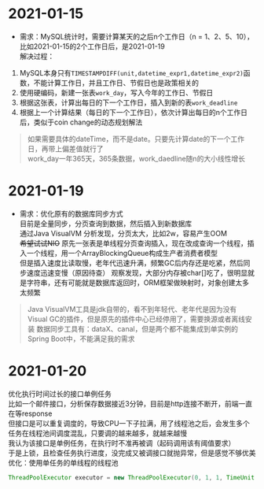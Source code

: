# 2021-01-15
- 需求：MySQL统计时，需要计算某天的之后n个工作日（n = 1、2、5、10），比如2021-01-15的2个工作日后，是2021-01-19  
解决过程：
1. MySQL本身只有`TIMESTAMPDIFF(unit,datetime_expr1,datetime_expr2)`函数，不能计算工作日，并且工作日、节假日也是政策相关的
2. 使用硬编码，新建一张表`work_day`，写入今年的工作日、节假日
3. 根据这张表，计算出每日的下一个工作日，插入到新的表`work_deadline`
4. 根据上一个计算结果（每日的下一个工作日），依次计算出每日的n个工作日后，类似于coin change的动态规划解法
> 如果需要具体的dateTime，而不是date。只要先计算date的下一个工作日，再带上偏差值就行了  
work_day一年365天，365条数据，work_daedline随n的大小线性增长

# 2021-01-19
- 需求：优化原有的数据库同步方式  
目前是全量同步，分页查询到数据，然后插入到新数据库  
通过Java VisualVM 分析发现，分页太大，比如2w，容易产生OOM  
<del>希望试试NIO</del>
原先一张表是单线程分页查询插入，现在改成查询一个线程，插入一个线程，用一个ArrayBlockingQueue构成生产者消费者模型  
但是插入速度比读取慢，老年代迅速升满，频繁GC后内存还是吃紧，然后同步速度迅速变慢（原因待查）
观察发现，大部分内存被char[]吃了，很明显就是字符串，还有可能就是数据库返回时，ORM框架做映射时，对象创建太多太频繁  

> Java VisualVM工具是jdk自带的，看不到年轻代、老年代是因为没有Visual GC的插件，但是原先的插件中心已经停用了，需要换源或者离线安装
> 数据同步工具有：dataX、canal，但是两个都不能集成到单实例的Spring Boot中，不能满足我的需求

# 2021-01-20
优化执行时间过长的接口单例任务  
比如一个邮件接口，分析保存数据接近3分钟，目前是http连接不断开，前端一直在等response  
但接口是可以重复调度的，导致CPU一下子拉满，用了线程池之后，会发生多个任务在线程池间调度混乱，只要调的越来越多，就越来越慢  
我认为该接口是单例任务，在执行时不准再被调（起码调用该有阈值要求）  
于是上锁，且检查任务执行进度，没完成又被调接口就抛异常，但是感觉不够优美  
优化：使用单任务的单线程的线程池
```java
ThreadPoolExecutor executor = new ThreadPoolExecutor(0, 1, 1, TimeUnit.HOURS, new SynchronousQueue<>(), Executors.defaultThreadFactory(), (r, executor1) -> System.err.println("拒绝🙅！！"));
```